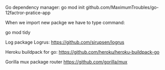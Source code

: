 Go dependency manager:
go mod init github.com/MaximumTroubles/go-12factror-pratice-app


When we import new packge we have to type command:

go mod tidy

Log package Logrus:
https://github.com/sirupsen/logrus


Heroku buildpack for go:
https://github.com/heroku/heroku-buildpack-go


Gorilla mux package router
https://github.com/gorilla/mux